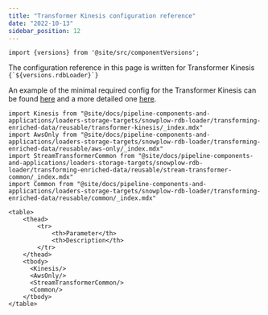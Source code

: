 ```yaml
---
title: "Transformer Kinesis configuration reference"
date: "2022-10-13"
sidebar_position: 12
---
```


```mdx-code-block
import {versions} from '@site/src/componentVersions';
```

<p>The configuration reference in this page is written for Transformer Kinesis <code>{`${versions.rdbLoader}`}</code></p>

An example of the minimal required config for the Transformer Kinesis can be found [here](https://github.com/snowplow/snowplow-rdb-loader/tree/master/config/transformer/aws/transformer.kinesis.config.minimal.hocon) and a more detailed one [here](https://github.com/snowplow/snowplow-rdb-loader/tree/master/config/transformer/aws/transformer.kinesis.config.reference.hocon).

```mdx-code-block
import Kinesis from "@site/docs/pipeline-components-and-applications/loaders-storage-targets/snowplow-rdb-loader/transforming-enriched-data/reusable/transformer-kinesis/_index.mdx"
import AwsOnly from "@site/docs/pipeline-components-and-applications/loaders-storage-targets/snowplow-rdb-loader/transforming-enriched-data/reusable/aws-only/_index.mdx"
import StreamTransformerCommon from "@site/docs/pipeline-components-and-applications/loaders-storage-targets/snowplow-rdb-loader/transforming-enriched-data/reusable/stream-transformer-common/_index.mdx"
import Common from "@site/docs/pipeline-components-and-applications/loaders-storage-targets/snowplow-rdb-loader/transforming-enriched-data/reusable/common/_index.mdx"

<table>
    <thead>
        <tr>
            <th>Parameter</th>
            <th>Description</th>
        </tr>
    </thead>
    <tbody>
      <Kinesis/>
      <AwsOnly/>
      <StreamTransformerCommon/>
      <Common/>
    </tbody>
</table>
```
